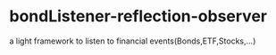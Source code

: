 # bondListener-reflection-observer
a light framework to listen to financial events(Bonds,ETF,Stocks,...)
